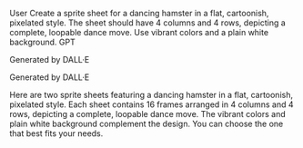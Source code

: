 User
Create a sprite sheet for a dancing hamster in a flat, cartoonish, pixelated style. The sheet should have 4 columns and 4 rows, depicting a complete, loopable dance move. Use vibrant colors and a plain white background.
GPT

Generated by DALL·E

Generated by DALL·E

Here are two sprite sheets featuring a dancing hamster in a flat, cartoonish, pixelated style. Each sheet contains 16 frames arranged in 4 columns and 4 rows, depicting a complete, loopable dance move. The vibrant colors and plain white background complement the design. You can choose the one that best fits your needs.
